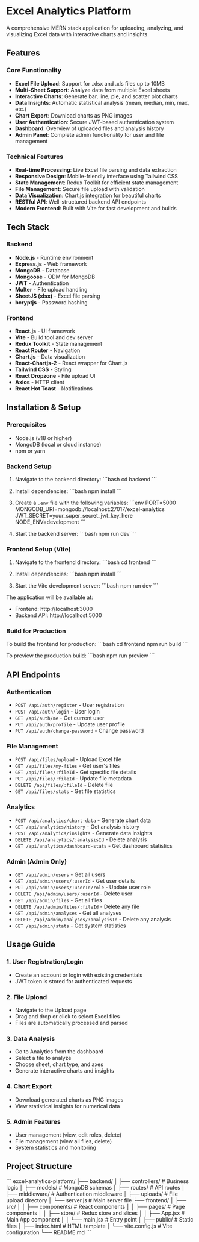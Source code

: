 # Excel Analytics Platform

A comprehensive MERN stack application for uploading, analyzing, and visualizing Excel data with interactive charts and insights.

## Features

### Core Functionality
- **Excel File Upload**: Support for .xlsx and .xls files up to 10MB
- **Multi-Sheet Support**: Analyze data from multiple Excel sheets
- **Interactive Charts**: Generate bar, line, pie, and scatter plot charts
- **Data Insights**: Automatic statistical analysis (mean, median, min, max, etc.)
- **Chart Export**: Download charts as PNG images
- **User Authentication**: Secure JWT-based authentication system
- **Dashboard**: Overview of uploaded files and analysis history
- **Admin Panel**: Complete admin functionality for user and file management

### Technical Features
- **Real-time Processing**: Live Excel file parsing and data extraction
- **Responsive Design**: Mobile-friendly interface using Tailwind CSS
- **State Management**: Redux Toolkit for efficient state management
- **File Management**: Secure file upload with validation
- **Data Visualization**: Chart.js integration for beautiful charts
- **RESTful API**: Well-structured backend API endpoints
- **Modern Frontend**: Built with Vite for fast development and builds

## Tech Stack

### Backend
- **Node.js** - Runtime environment
- **Express.js** - Web framework
- **MongoDB** - Database
- **Mongoose** - ODM for MongoDB
- **JWT** - Authentication
- **Multer** - File upload handling
- **SheetJS (xlsx)** - Excel file parsing
- **bcryptjs** - Password hashing

### Frontend
- **React.js** - UI framework
- **Vite** - Build tool and dev server
- **Redux Toolkit** - State management
- **React Router** - Navigation
- **Chart.js** - Data visualization
- **React-Chartjs-2** - React wrapper for Chart.js
- **Tailwind CSS** - Styling
- **React Dropzone** - File upload UI
- **Axios** - HTTP client
- **React Hot Toast** - Notifications

## Installation & Setup

### Prerequisites
- Node.js (v18 or higher)
- MongoDB (local or cloud instance)
- npm or yarn

### Backend Setup
1. Navigate to the backend directory:
   \`\`\`bash
   cd backend
   \`\`\`

2. Install dependencies:
   \`\`\`bash
   npm install
   \`\`\`

3. Create a `.env` file with the following variables:
   \`\`\`env
   PORT=5000
   MONGODB_URI=mongodb://localhost:27017/excel-analytics
   JWT_SECRET=your_super_secret_jwt_key_here
   NODE_ENV=development
   \`\`\`

4. Start the backend server:
   \`\`\`bash
   npm run dev
   \`\`\`

### Frontend Setup (Vite)
1. Navigate to the frontend directory:
   \`\`\`bash
   cd frontend
   \`\`\`

2. Install dependencies:
   \`\`\`bash
   npm install
   \`\`\`

3. Start the Vite development server:
   \`\`\`bash
   npm run dev
   \`\`\`

The application will be available at:
- Frontend: http://localhost:3000
- Backend API: http://localhost:5000

### Build for Production
To build the frontend for production:
\`\`\`bash
cd frontend
npm run build
\`\`\`

To preview the production build:
\`\`\`bash
npm run preview
\`\`\`

## API Endpoints

### Authentication
- `POST /api/auth/register` - User registration
- `POST /api/auth/login` - User login
- `GET /api/auth/me` - Get current user
- `PUT /api/auth/profile` - Update user profile
- `PUT /api/auth/change-password` - Change password

### File Management
- `POST /api/files/upload` - Upload Excel file
- `GET /api/files/my-files` - Get user's files
- `GET /api/files/:fileId` - Get specific file details
- `PUT /api/files/:fileId` - Update file metadata
- `DELETE /api/files/:fileId` - Delete file
- `GET /api/files/stats` - Get file statistics

### Analytics
- `POST /api/analytics/chart-data` - Generate chart data
- `GET /api/analytics/history` - Get analysis history
- `POST /api/analytics/insights` - Generate data insights
- `DELETE /api/analytics/:analysisId` - Delete analysis
- `GET /api/analytics/dashboard-stats` - Get dashboard statistics

### Admin (Admin Only)
- `GET /api/admin/users` - Get all users
- `GET /api/admin/users/:userId` - Get user details
- `PUT /api/admin/users/:userId/role` - Update user role
- `DELETE /api/admin/users/:userId` - Delete user
- `GET /api/admin/files` - Get all files
- `DELETE /api/admin/files/:fileId` - Delete any file
- `GET /api/admin/analyses` - Get all analyses
- `DELETE /api/admin/analyses/:analysisId` - Delete any analysis
- `GET /api/admin/stats` - Get system statistics

## Usage Guide

### 1. User Registration/Login
- Create an account or login with existing credentials
- JWT token is stored for authenticated requests

### 2. File Upload
- Navigate to the Upload page
- Drag and drop or click to select Excel files
- Files are automatically processed and parsed

### 3. Data Analysis
- Go to Analytics from the dashboard
- Select a file to analyze
- Choose sheet, chart type, and axes
- Generate interactive charts and insights

### 4. Chart Export
- Download generated charts as PNG images
- View statistical insights for numerical data

### 5. Admin Features
- User management (view, edit roles, delete)
- File management (view all files, delete)
- System statistics and monitoring

## Project Structure

\`\`\`
excel-analytics-platform/
├── backend/
│   ├── controllers/     # Business logic
│   ├── models/          # MongoDB schemas
│   ├── routes/          # API routes
│   ├── middleware/      # Authentication middleware
│   ├── uploads/         # File upload directory
│   └── server.js        # Main server file
├── frontend/
│   ├── src/
│   │   ├── components/  # React components
│   │   ├── pages/       # Page components
│   │   ├── store/       # Redux store and slices
│   │   ├── App.jsx      # Main App component
│   │   └── main.jsx     # Entry point
│   ├── public/          # Static files
│   ├── index.html       # HTML template
│   └── vite.config.js   # Vite configuration
└── README.md
\`\`\`


